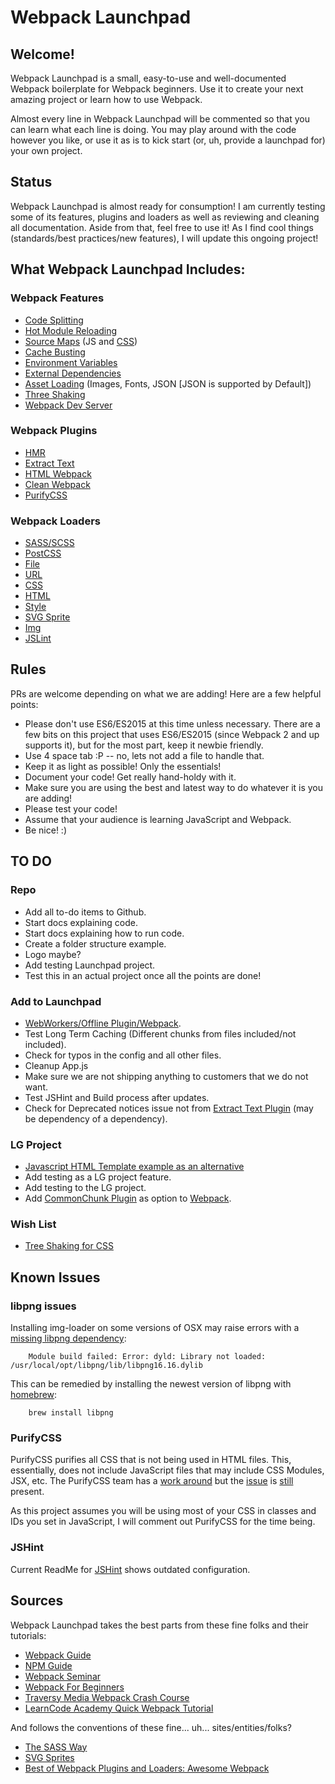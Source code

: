 # Webpack Launchpad

## Welcome!
Webpack Launchpad is a small, easy-to-use and well-documented Webpack boilerplate for Webpack beginners. Use it to create your next amazing project or learn how to use Webpack.

Almost every line in Webpack Launchpad will be commented so that you can learn what each line is doing. You may play around with the code however you like, or use it as is to kick start (or, uh, provide a launchpad for) your own project.

## Status
Webpack Launchpad is almost ready for consumption! I am currently testing some of its features, plugins and loaders as well as reviewing and cleaning all documentation. Aside from that, feel free to use it! As I find cool things (standards/best practices/new features), I will update this ongoing project!

## What Webpack Launchpad Includes:

### Webpack Features

* [Code Splitting](https://webpack.js.org/guides/code-splitting/)
* [Hot Module Reloading](https://webpack.js.org/guides/hot-module-replacement/)
* [Source Maps](https://webpack.js.org/configuration/devtool/) (JS and [CSS](https://webpack.js.org/loaders/css-loader/#sourcemap))
* [Cache Busting](https://webpack.js.org/guides/caching/)
* [Environment Variables](https://webpack.js.org/guides/environment-variables/)
* [External Dependencies](https://webpack.js.org/configuration/externals/)
* [Asset Loading](https://webpack.js.org/guides/asset-management/) (Images, Fonts, JSON [JSON is supported by Default])
* [Three Shaking](https://webpack.js.org/guides/tree-shaking/)
* [Webpack Dev Server](https://webpack.js.org/configuration/dev-server/)

### Webpack Plugins

* [HMR](https://webpack.js.org/plugins/hot-module-replacement-plugin/)
* [Extract Text](https://webpack.js.org/plugins/extract-text-webpack-plugin/)
* [HTML Webpack](https://webpack.js.org/plugins/html-webpack-plugin/)
* [Clean Webpack](https://webpack.js.org/guides/output-management/)
* [PurifyCSS](https://github.com/webpack-contrib/purifycss-webpack)

### Webpack Loaders

* [SASS/SCSS](https://github.com/webpack-contrib/sass-loader)
* [PostCSS](https://github.com/postcss/postcss-loader)
* [File](https://webpack.js.org/loaders/file-loader/)
* [URL](https://github.com/webpack-contrib/url-loader)
* [CSS](https://webpack.js.org/loaders/css-loader/)
* [HTML](https://webpack.js.org/loaders/html-loader/)
* [Style](https://webpack.js.org/loaders/style-loader/)
* [SVG Sprite](https://github.com/kisenka/svg-sprite-loader)
* [Img](https://github.com/thetalecrafter/img-loader)
* [JSLint](https://webpack.js.org/loaders/jshint-loader/)

## Rules

PRs are welcome depending on what we are adding! Here are a few helpful points:

* Please don't use ES6/ES2015 at this time unless necessary. There are a few bits on this project that uses ES6/ES2015 (since Webpack 2 and up supports it), but for the most part, keep it newbie friendly.
* Use 4 space tab :P -- no, lets not add a file to handle that.
* Keep it as light as possible! Only the essentials!
* Document your code! Get really hand-holdy with it.
* Make sure you are using the best and latest way to do whatever it is you are adding!
* Please test your code!
* Assume that your audience is learning JavaScript and Webpack.
* Be nice! :)

## TO DO

### Repo

* Add all to-do items to Github.
* Start docs explaining code.
* Start docs explaining how to run code.
* Create a folder structure example.
* Logo maybe?
* Add testing Launchpad project.
* Test this in an actual project once all the points are done!

### Add to Launchpad

* [WebWorkers/Offline Plugin/Webpack](https://github.com/NekR/offline-plugin).
* Test Long Term Caching (Different chunks from files included/not included).
* Check for typos in the config and all other files.
* Cleanup App.js
* Make sure we are not shipping anything to customers that we do not want.
* Test JSHint and Build process after updates.
* Check for Deprecated notices issue not from [Extract Text Plugin](https://github.com/webpack-contrib/extract-text-webpack-plugin/issues/529) (may be dependency of a dependency).

### LG Project

* [Javascript HTML Template example as an alternative](https://github.com/jantimon/html-webpack-plugin/tree/master/examples/javascript-advanced)
* Add testing as a LG project feature.
* Add testing to the LG project.
* Add [CommonChunk Plugin](https://www.youtube.com/watch?v=KAALn4Ys8Mg&index=8&list=PLpPnRKq7eNW2_dy8Re4lyByThMtTAhw5Q) as option to [Webpack](https://webpack.js.org/plugins/commons-chunk-plugin/).

### Wish List

* [Tree Shaking for CSS](https://github.com/webpack-contrib/css-loader/issues/506)

## Known Issues

### libpng issues

Installing img-loader on some versions of OSX may raise errors with a [missing libpng dependency](https://github.com/tcoopman/image-webpack-loader/issues/51#issuecomment-273597313):

		Module build failed: Error: dyld: Library not loaded: /usr/local/opt/libpng/lib/libpng16.16.dylib

This can be remedied by installing the newest version of libpng with [homebrew](http://brew.sh/):

		brew install libpng

### PurifyCSS

PurifyCSS purifies all CSS that is not being used in HTML files. This, essentially, does not include JavaScript files that may include CSS Modules, JSX, etc. The PurifyCSS team has a [work around](https://github.com/webpack-contrib/purifycss-webpack/issues/97) but the [issue](https://github.com/webpack-contrib/purifycss-webpack/issues/104) is [still](https://github.com/webpack-contrib/purifycss-webpack/issues/116) present.

As this project assumes you will be using most of your CSS in classes and IDs you set in JavaScript, I will comment out PurifyCSS for the time being.

### JSHint

Current ReadMe for [JSHint](https://github.com/webpack-contrib/jshint-loader#usage) shows outdated configuration.


## Sources

Webpack Launchpad takes the best parts from these fine folks and their tutorials:

* [Webpack Guide](https://webpack.js.org/guides/)
* [NPM Guide](https://www.sitepoint.com/beginners-guide-node-package-manager/)
* [Webpack Seminar](https://www.youtube.com/watch?v=eWmkBNBTbMM)
* [Webpack For Beginners](https://www.youtube.com/playlist?list=PL55RiY5tL51rcCnrOrZixuOsZhAHHy6os)
* [Traversy Media Webpack Crash Course](https://www.youtube.com/watch?v=lziuNMk_8eQ)
* [LearnCode Academy Quick Webpack Tutorial](https://www.youtube.com/watch?v=9kJVYpOqcVU)

And follows the conventions of these fine... uh... sites/entities/folks?

* [The SASS Way](http://thesassway.com/beginner/how-to-structure-a-sass-project)
* [SVG Sprites](https://www.webdesignerdepot.com/2017/05/how-to-create-and-manage-svg-sprites/)
* [Best of Webpack Plugins and Loaders: Awesome Webpack](https://github.com/webpack-contrib/awesome-webpack#webpack-plugins)
